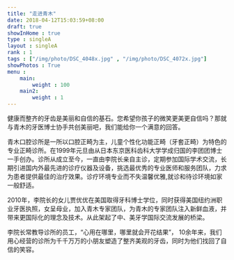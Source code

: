 ```yaml
---
title: "走进青木"
date: 2018-04-12T15:03:59+08:00
draft: true
showInHome : true
type : singleA
layout : singleA
rank : 1
tags : ["/img/photo/DSC_4048x.jpg" , "/img/photo/DSC_4072x.jpg"]
showPhotos : True
menu :
    main:
        weight : 100
    main2:
        weight : 1
---
```


健康而整齐的牙齿是美丽和自信的基石。您希望你孩子的微笑更美更自信吗？那就与青木的牙医博士协手共创美丽吧，我们能给你一个满意的回答。

青木口腔诊所是一所以口腔正畸为主，儿童个性化功能正畸（牙套正畸）为特色的专业正畸诊所。在1999年元旦由从日本东京医科齿科大学学成归国的李团团博士一手创办。诊所从成立至今，一直由李院长亲自主诊，定期参加国际学术交流，长期引进国内外最先进的诊疗仪器及设备，挑选最优秀的专业医师和服务团队，力求为患者提供最佳的治疗效果。诊疗环境专业而不失温馨优雅,就诊和待诊环境如家一般舒适。

2010年，李院长的女儿贾优优在美国取得牙科博士学位，同时获得美国纽约洲职业牙医执照，女呈母业，加入青木专家团队，为青木的专家团队注入新鲜血液，并带来更国际化的理念及技术。从此架起了中、美牙学国际交流发展的桥梁。

李院长常教导诊所的员工，“心用在哪里，哪里就会开花结果”， 10余年来，我们用心经营的诊所为千千万万的小朋友塑造了整齐美观的牙齿，同时为他们找回了自信的笑容。
